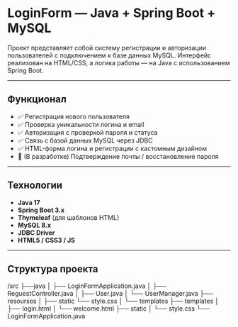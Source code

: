 #  LoginForm — Java + Spring Boot + MySQL

Проект представляет собой систему регистрации и авторизации пользователей с подключением к базе данных MySQL. Интерфейс реализован на HTML/CSS, а логика работы — на Java с использованием Spring Boot.

---

##  Функционал

- ✅ Регистрация нового пользователя
- ✅ Проверка уникальности логина и email
- ✅ Авторизация с проверкой пароля и статуса
- ✅ Связь с базой данных MySQL через JDBC
- ✅ HTML-форма логина и регистрации с кастомным дизайном
- 🔄 (В разработке) Подтверждение почты / восстановление пароля

---

##  Технологии

- **Java 17**
- **Spring Boot 3.x**
- **Thymeleaf** (для шаблонов HTML)
- **MySQL 8.x**
- **JDBC Driver**
- **HTML5 / CSS3 / JS**

---

##  Структура проекта
/src
├──java
│  ├── LoginFormApplication.java
│  ├── ReguestController.java
│  ├── User.java
│  └── UserManager.java
├── resourses
│   ├── static
        └── style.css
│   └── templates
├── templates
│ ├── login.html
│ └── welcome.html
├── static
│ └── style.css
└── LoginFormApplication.java
